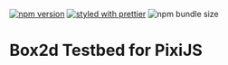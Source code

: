 [![npm version](https://badge.fury.io/js/%40gameastic%2Fbox2d-testbed.svg)](https://badge.fury.io/js/%40gameastic%2Fbox2d-testbed)
[![styled with prettier](https://img.shields.io/badge/styled_with-prettier-ff69b4.svg)](https://github.com/prettier/prettier)
![npm bundle size](https://img.shields.io/bundlephobia/min/@gameastic/box2d-testbed)

# Box2d Testbed for PixiJS
